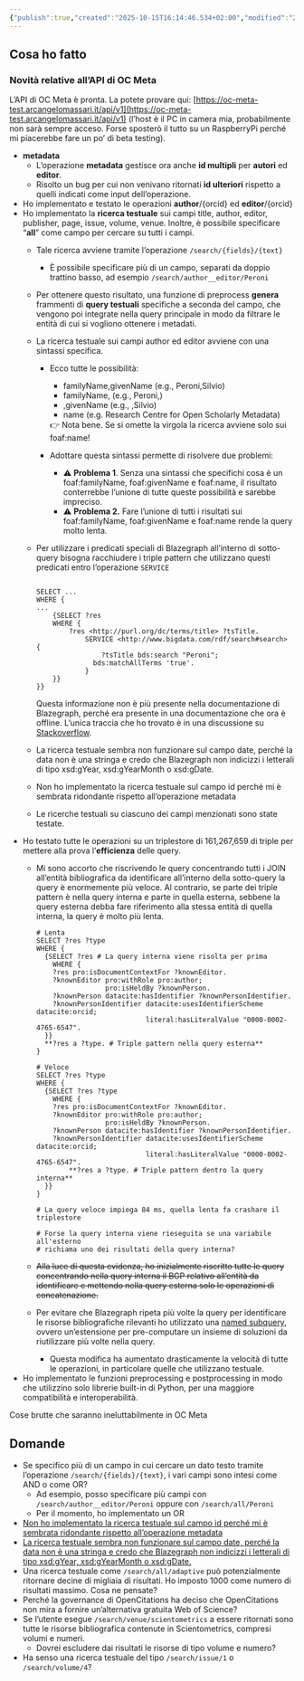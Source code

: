 ```yaml
---
{"publish":true,"created":"2025-10-15T16:14:46.534+02:00","modified":"2022-07-26T12:00:00.000+02:00","cssclasses":""}
---
```



## Cosa ho fatto

### Novità relative all’API di OC Meta

L’API di OC Meta è pronta. La potete provare qui: [https://oc-meta-test.arcangelomassari.it/api/v1](https://oc-meta-test.arcangelomassari.it/api/v1) (l’host è il PC in camera mia, probabilmente non sarà sempre acceso. Forse sposterò il tutto su un RaspberryPi perché mi piacerebbe fare un po’ di beta testing).

- **metadata**
    - L’operazione **metadata** gestisce ora anche **id multipli** per **autori** ed **editor**.
    - Risolto un bug per cui non venivano ritornati **id ulteriori** rispetto a quelli indicati come input dell’operazione.
- Ho implementato e testato le operazioni **author**/{orcid} ed **editor**/{orcid}
- Ho implementato la **ricerca testuale** sui campi title, author, editor, publisher, page, issue, volume, venue. Inoltre, è possibile specificare “**all**” come campo per cercare su tutti i campi.
    - Tale ricerca avviene tramite l’operazione `/search/{fields}/{text}`
        - È possibile specificare più di un campo, separati da doppio trattino basso, ad esempio `/search/author__editor/Peroni`
    - Per ottenere questo risultato, una funzione di preprocess **genera** frammenti di **query testuali** specifiche a seconda del campo, che vengono poi integrate nella query principale in modo da filtrare le entità di cui si vogliono ottenere i metadati.
    - La ricerca testuale sui campi author ed editor avviene con una sintassi specifica.
        - Ecco tutte le possibilità:
            - familyName,givenName (e.g., Peroni,Silvio)
            - familyName, (e.g., Peroni,)
            - ,givenName (e.g., ,Silvio)
            - name (e.g. Research Centre for Open Scholarly Metadata)
            
            <aside>
            👉 Nota bene. Se si omette la virgola la ricerca avviene solo sui foaf:name!
            
            </aside>
            
        - Adottare questa sintassi permette di risolvere due problemi:
            - ⚠️ **Problema 1**. Senza una sintassi che specifichi cosa è un foaf:familyName, foaf:givenName e foaf:name, il risultato conterrebbe l’unione di tutte queste possibilità e sarebbe impreciso.
            - ⚠️ **Problema 2.** Fare l’unione di tutti i risultati sui foaf:familyName, foaf:givenName e foaf:name rende la query molto lenta.
    - Per utilizzare i predicati speciali di Blazegraph all’interno di sotto-query bisogna racchiudere i triple pattern che utilizzano questi predicati entro l’operazione `SERVICE`
        
        ```SPARQL
        
        SELECT ...
        WHERE {
        ...
        	{SELECT ?res 
        	WHERE {
        		?res <http://purl.org/dc/terms/title> ?tsTitle.
        			SERVICE <http://www.bigdata.com/rdf/search#search> {
        				?tsTitle bds:search "Peroni";
        			  bds:matchAllTerms 'true'.
        			}
        	}}
        }}
        ```
        
        Questa informazione non è più presente nella documentazione di Blazegraph, perché era presente in una documentazione che ora è offline. L’unica traccia che ho trovato è in una discussione su [Stackoverflow](https://stackoverflow.com/questions/46096250/blazegraph-full-text-search-with-total-count).
        
    - La ricerca testuale sembra non funzionare sul campo date, perché la data non è una stringa e credo che Blazegraph non indicizzi i letterali di tipo xsd:gYear, xsd:gYearMonth o xsd:gDate.
    - Non ho implementato la ricerca testuale sul campo id perché mi è sembrata ridondante rispetto all’operazione metadata
    - Le ricerche testuali su ciascuno dei campi menzionati sono state testate.
- Ho testato tutte le operazioni su un triplestore di 161,267,659 di triple per mettere alla prova l’**efficienza** delle query.
    - Mi sono accorto che riscrivendo le query concentrando tutti i JOIN all’entità bibliografica da identificare all’interno della sotto-query la query è enormemente più veloce. Al contrario, se parte dei triple pattern è nella query interna e parte in quella esterna, sebbene la query esterna debba fare riferimento alla stessa entità di quella interna, la query è molto più lenta.
        
        ```SPARQL
        # Lenta
        SELECT ?res ?type
        WHERE {
          {SELECT ?res # La query interna viene risolta per prima
           	WHERE {
            ?res pro:isDocumentContextFor ?knownEditor.
            ?knownEditor pro:withRole pro:author;
                         pro:isHeldBy ?knownPerson.
            ?knownPerson datacite:hasIdentifier ?knownPersonIdentifier.
            ?knownPersonIdentifier datacite:usesIdentifierScheme datacite:orcid;
                                   literal:hasLiteralValue "0000-0002-4765-6547".
          }}
          **?res a ?type. # Triple pattern nella query esterna**
        }
        
        # Veloce
        SELECT ?res ?type
        WHERE {
          {SELECT ?res ?type
           	WHERE {
            ?res pro:isDocumentContextFor ?knownEditor.
            ?knownEditor pro:withRole pro:author;
                         pro:isHeldBy ?knownPerson.
            ?knownPerson datacite:hasIdentifier ?knownPersonIdentifier.
            ?knownPersonIdentifier datacite:usesIdentifierScheme datacite:orcid;
                                   literal:hasLiteralValue "0000-0002-4765-6547".
        		**?res a ?type. # Triple pattern dentro la query interna**
          }}
        }
        
        # La query veloce impiega 84 ms, quella lenta fa crashare il triplestore
        
        # Forse la query interna viene rieseguita se una variabile all'esterno
        # richiama uno dei risultati della query interna?
        
        ```
        
    - ~~Alla luce di questa evidenza, ho inizialmente riscritto tutte le query concentrando nella query interna il BGP relativo all’entità da identificare e mettendo nella query esterna solo le operazioni di concatenazione.~~
    - Per evitare che Blazegraph ripeta più volte la query per identificare le risorse bibliografiche rilevanti ho utilizzato una [named subquery](https://github.com/blazegraph/database/wiki/NamedSubquery), ovvero un’estensione per pre-computare un insieme di soluzioni da riutilizzare più volte nella query.
        - Questa modifica ha aumentato drasticamente la velocità di tutte le operazioni, in particolare quelle che utilizzano testuale.
- Ho implementato le funzioni preprocessing e postprocessing in modo che utilizzino solo librerie built-in di Python, per una maggiore compatibilità e interoperabilità.

Cose brutte che saranno ineluttabilmente in OC Meta

## Domande

- Se specifico più di un campo in cui cercare un dato testo tramite l’operazione `/search/{fields}/{text}`, i vari campi sono intesi come AND o come OR?
    - Ad esempio, posso specificare più campi con `/search/author__editor/Peroni` oppure con `/search/all/Peroni`
    - Per il momento, ho implementato un OR
- [Non ho implementato la ricerca testuale sul campo id perché mi è sembrata ridondante rispetto all’operazione metadata](https://www.notion.so/Non-ho-implementato-la-ricerca-testuale-sul-campo-id-perch-mi-sembrata-ridondante-rispetto-all-op-31bf44fa54114e49ad81c32a54cd9916?pvs=21)
- [La ricerca testuale sembra non funzionare sul campo date, perché la data non è una stringa e credo che Blazegraph non indicizzi i letterali di tipo xsd:gYear, xsd:gYearMonth o xsd:gDate.](https://www.notion.so/La-ricerca-testuale-sembra-non-funzionare-sul-campo-date-perch-la-data-non-una-stringa-e-credo-c-e7b57b2c7d8247418b49637d4b82ef2f?pvs=21)
- Una ricerca testuale come `/search/all/adaptive` può potenzialmente ritornare decine di migliaia di risultati. Ho imposto 1000 come numero di risultati massimo. Cosa ne pensate?
- Perché la governance di OpenCitations ha deciso che OpenCitations non mira a fornire un’alternativa gratuita Web of Science?
- Se l’utente esegue `/search/venue/scientometrics` a essere ritornati sono tutte le risorse bibliografica contenute in Scientometrics, compresi volumi e numeri.
    - Dovrei escludere dai risultati le risorse di tipo volume e numero?
- Ha senso una ricerca testuale del tipo `/search/issue/1` o `/search/volume/4`?